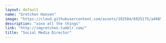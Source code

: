 ```yaml
---
layout: default
name: "Gretchen Hansen"
image: "https://cloud.githubusercontent.com/assets/192584/6925175/a4985c84-d7ab-11e4-909b-ccdf6561c3d3.gif"
description: "xoxo all the things"
link: "http://imgretchen.tumblr.com/"
title: "Social Media Director"
---
```

